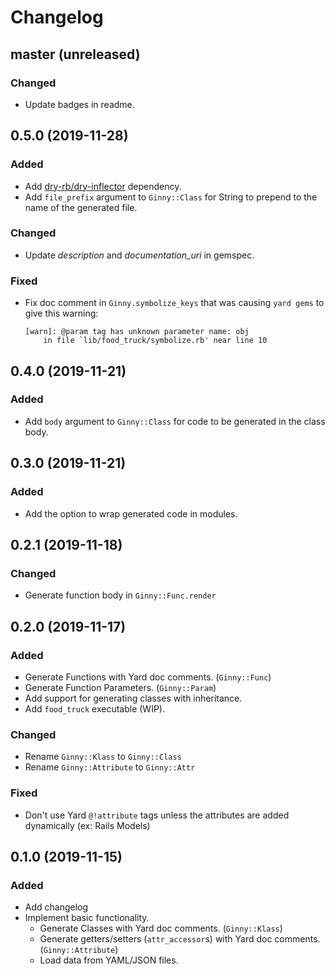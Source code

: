 # Changelog

## master (unreleased)

### Changed 

- Update badges in readme.

## 0.5.0 (2019-11-28)

### Added

- Add [dry-rb/dry-inflector](https://github.com/dry-rb/dry-inflector) dependency.
- Add `file_prefix` argument to `Ginny::Class` for String to prepend to the name of the generated file.

### Changed 

- Update *description* and *documentation_uri* in gemspec.

### Fixed

- Fix doc comment in `Ginny.symbolize_keys` that was causing `yard gems` to give this warning:
    ```
    [warn]: @param tag has unknown parameter name: obj 
        in file `lib/food_truck/symbolize.rb' near line 10
    ```

## 0.4.0 (2019-11-21)

### Added

- Add `body` argument to `Ginny::Class` for code to be generated in the class body.

## 0.3.0 (2019-11-21)

### Added

- Add the option to wrap generated code in modules.

## 0.2.1 (2019-11-18)

### Changed

- Generate function body in `Ginny::Func.render`

## 0.2.0 (2019-11-17)

### Added

- Generate Functions with Yard doc comments. (`Ginny::Func`)
- Generate Function Parameters. (`Ginny::Param`)
- Add support for generating classes with inheritance.
- Add `food_truck` executable (WIP).

### Changed

- Rename `Ginny::Klass` to `Ginny::Class`
- Rename `Ginny::Attribute` to `Ginny::Attr`

### Fixed

- Don't use Yard `@!attribute` tags unless the attributes are added dynamically (ex: Rails Models)

## 0.1.0 (2019-11-15)

### Added

- Add changelog
- Implement basic functionality.
    - Generate Classes with Yard doc comments. (`Ginny::Klass`)
    - Generate getters/setters (`attr_accessor`s) with Yard doc comments. (`Ginny::Attribute`)
    - Load data from YAML/JSON files.

